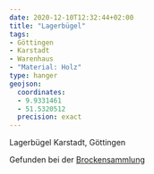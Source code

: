 ```yaml
---
date: 2020-12-10T12:32:44+02:00
title: "Lagerbügel"
tags:
- Göttingen
- Karstadt
- Warenhaus
- "Material: Holz"
type: hanger
geojson:
  coordinates:
  - 9.9331461
  - 51.5320512
  precision: exact
---
```

Lagerbügel Karstadt, Göttingen

<div class="source">Gefunden bei der <a href="https://www.neue-arbeit-brockensammlung.de/geschaefte/gebrauchtmoebelkaufhaus/">Brockensammlung</a></div>
